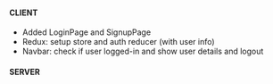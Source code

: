 #### CLIENT

- Added LoginPage and SignupPage
- Redux: setup store and auth reducer (with user info)
- Navbar: check if user logged-in and show user details and logout

#### SERVER